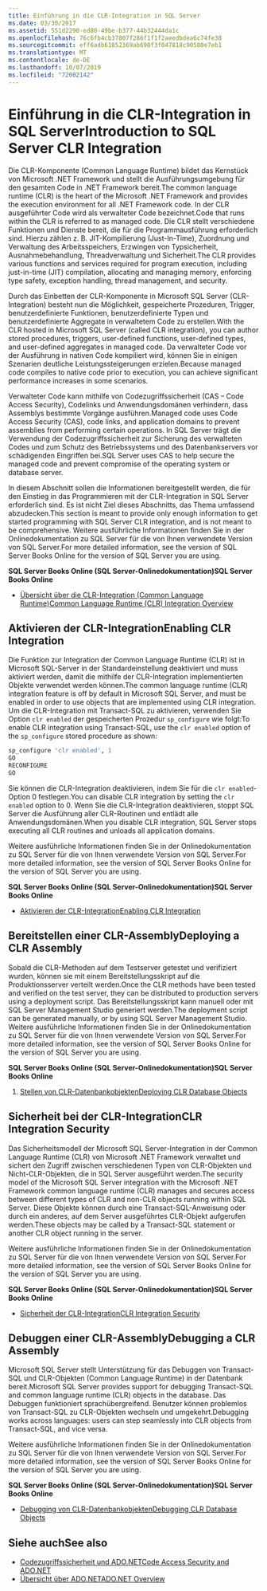 ```yaml
---
title: Einführung in die CLR-Integration in SQL Server
ms.date: 03/30/2017
ms.assetid: 551d2290-ed80-49be-b377-44b32444da1c
ms.openlocfilehash: 76c6fb4cb37807f286f1f1f2aeedbdea6c74fe38
ms.sourcegitcommit: eff6adb61852369ab690f3f047818c90580e7eb1
ms.translationtype: MT
ms.contentlocale: de-DE
ms.lasthandoff: 10/07/2019
ms.locfileid: "72002142"
---
```

# <a name="introduction-to-sql-server-clr-integration"></a><span data-ttu-id="d8b5f-102">Einführung in die CLR-Integration in SQL Server</span><span class="sxs-lookup"><span data-stu-id="d8b5f-102">Introduction to SQL Server CLR Integration</span></span>
<span data-ttu-id="d8b5f-103">Die CLR-Komponente (Common Language Runtime) bildet das Kernstück von Microsoft .NET Framework und stellt die Ausführungsumgebung für den gesamten Code in .NET Framework bereit.</span><span class="sxs-lookup"><span data-stu-id="d8b5f-103">The common language runtime (CLR) is the heart of the Microsoft .NET Framework and provides the execution environment for all .NET Framework code.</span></span> <span data-ttu-id="d8b5f-104">In der CLR ausgeführter Code wird als verwalteter Code bezeichnet.</span><span class="sxs-lookup"><span data-stu-id="d8b5f-104">Code that runs within the CLR is referred to as managed code.</span></span> <span data-ttu-id="d8b5f-105">Die CLR stellt verschiedene Funktionen und Dienste bereit, die für die Programmausführung erforderlich sind. Hierzu zählen z. B. JIT-Kompilierung (Just-In-Time), Zuordnung und Verwaltung des Arbeitsspeichers, Erzwingen von Typsicherheit, Ausnahmebehandlung, Threadverwaltung und Sicherheit.</span><span class="sxs-lookup"><span data-stu-id="d8b5f-105">The CLR provides various functions and services required for program execution, including just-in-time (JIT) compilation, allocating and managing memory, enforcing type safety, exception handling, thread management, and security.</span></span>  
  
 <span data-ttu-id="d8b5f-106">Durch das Einbetten der CLR-Komponente in Microsoft SQL Server (CLR-Integration) besteht nun die Möglichkeit, gespeicherte Prozeduren, Trigger, benutzerdefinierte Funktionen, benutzerdefinierte Typen und benutzerdefinierte Aggregate in verwaltetem Code zu erstellen.</span><span class="sxs-lookup"><span data-stu-id="d8b5f-106">With the CLR hosted in Microsoft SQL Server (called CLR integration), you can author stored procedures, triggers, user-defined functions, user-defined types, and user-defined aggregates in managed code.</span></span> <span data-ttu-id="d8b5f-107">Da verwalteter Code vor der Ausführung in nativen Code kompiliert wird, können Sie in einigen Szenarien deutliche Leistungssteigerungen erzielen.</span><span class="sxs-lookup"><span data-stu-id="d8b5f-107">Because managed code compiles to native code prior to execution, you can achieve significant performance increases in some scenarios.</span></span>  
  
 <span data-ttu-id="d8b5f-108">Verwalteter Code kann mithilfe von Codezugriffssicherheit (CAS – Code Access Security), Codelinks und Anwendungsdomänen verhindern, dass Assemblys bestimmte Vorgänge ausführen.</span><span class="sxs-lookup"><span data-stu-id="d8b5f-108">Managed code uses Code Access Security (CAS), code links, and application domains to prevent assemblies from performing certain operations.</span></span> <span data-ttu-id="d8b5f-109">In SQL Server trägt die Verwendung der Codezugriffssicherheit zur Sicherung des verwalteten Codes und zum Schutz des Betriebssystems und des Datenbankservers vor schädigenden Eingriffen bei.</span><span class="sxs-lookup"><span data-stu-id="d8b5f-109">SQL Server uses CAS to help secure the managed code and prevent compromise of the operating system or database server.</span></span>  
  
 <span data-ttu-id="d8b5f-110">In diesem Abschnitt sollen die Informationen bereitgestellt werden, die für den Einstieg in das Programmieren mit der CLR-Integration in SQL Server erforderlich sind. Es ist nicht Ziel dieses Abschnitts, das Thema umfassend abzudecken.</span><span class="sxs-lookup"><span data-stu-id="d8b5f-110">This section is meant to provide only enough information to get started programming with SQL Server CLR integration, and is not meant to be comprehensive.</span></span> <span data-ttu-id="d8b5f-111">Weitere ausführliche Informationen finden Sie in der Onlinedokumentation zu SQL Server für die von Ihnen verwendete Version von SQL Server.</span><span class="sxs-lookup"><span data-stu-id="d8b5f-111">For more detailed information, see the version of SQL Server Books Online for the version of SQL Server you are using.</span></span>  
  
 <span data-ttu-id="d8b5f-112">**SQL Server Books Online (SQL Server-Onlinedokumentation)**</span><span class="sxs-lookup"><span data-stu-id="d8b5f-112">**SQL Server Books Online**</span></span>  
  
- [<span data-ttu-id="d8b5f-113">Übersicht über die CLR-Integration (Common Language Runtime)</span><span class="sxs-lookup"><span data-stu-id="d8b5f-113">Common Language Runtime (CLR) Integration Overview</span></span>](https://go.microsoft.com/fwlink/?LinkId=115242)  
  
## <a name="enabling-clr-integration"></a><span data-ttu-id="d8b5f-114">Aktivieren der CLR-Integration</span><span class="sxs-lookup"><span data-stu-id="d8b5f-114">Enabling CLR Integration</span></span>  
 <span data-ttu-id="d8b5f-115">Die Funktion zur Integration der Common Language Runtime (CLR) ist in Microsoft SQL-Server in der Standardeinstellung deaktiviert und muss aktiviert werden, damit die mithilfe der CLR-Integration implementierten Objekte verwendet werden können.</span><span class="sxs-lookup"><span data-stu-id="d8b5f-115">The common language runtime (CLR) integration feature is off by default in Microsoft SQL Server, and must be enabled in order to use objects that are implemented using CLR integration.</span></span> <span data-ttu-id="d8b5f-116">Um die CLR-Integration mit Transact-SQL zu aktivieren, verwenden Sie Option `clr enabled` der gespeicherten Prozedur `sp_configure` wie folgt:</span><span class="sxs-lookup"><span data-stu-id="d8b5f-116">To enable CLR integration using Transact-SQL, use the `clr enabled` option of the `sp_configure` stored procedure as shown:</span></span>  
  
```sql  
sp_configure 'clr enabled', 1  
GO  
RECONFIGURE  
GO  
```  
  
 <span data-ttu-id="d8b5f-117">Sie können die CLR-Integration deaktivieren, indem Sie für die `clr enabled`-Option 0 festlegen.</span><span class="sxs-lookup"><span data-stu-id="d8b5f-117">You can disable CLR integration by setting the `clr enabled` option to 0.</span></span> <span data-ttu-id="d8b5f-118">Wenn Sie die CLR-Integration deaktivieren, stoppt SQL Server die Ausführung aller CLR-Routinen und entlädt alle Anwendungsdomänen.</span><span class="sxs-lookup"><span data-stu-id="d8b5f-118">When you disable CLR integration, SQL Server stops executing all CLR routines and unloads all application domains.</span></span>  
  
 <span data-ttu-id="d8b5f-119">Weitere ausführliche Informationen finden Sie in der Onlinedokumentation zu SQL Server für die von Ihnen verwendete Version von SQL Server.</span><span class="sxs-lookup"><span data-stu-id="d8b5f-119">For more detailed information, see the version of SQL Server Books Online for the version of SQL Server you are using.</span></span>  
  
 <span data-ttu-id="d8b5f-120">**SQL Server Books Online (SQL Server-Onlinedokumentation)**</span><span class="sxs-lookup"><span data-stu-id="d8b5f-120">**SQL Server Books Online**</span></span>  
  
- [<span data-ttu-id="d8b5f-121">Aktivieren der CLR-Integration</span><span class="sxs-lookup"><span data-stu-id="d8b5f-121">Enabling CLR Integration</span></span>](https://go.microsoft.com/fwlink/?LinkId=115230)  
  
## <a name="deploying-a-clr-assembly"></a><span data-ttu-id="d8b5f-122">Bereitstellen einer CLR-Assembly</span><span class="sxs-lookup"><span data-stu-id="d8b5f-122">Deploying a CLR Assembly</span></span>  
 <span data-ttu-id="d8b5f-123">Sobald die CLR-Methoden auf dem Testserver getestet und verifiziert wurden, können sie mit einem Bereitstellungsskript auf die Produktionsserver verteilt werden.</span><span class="sxs-lookup"><span data-stu-id="d8b5f-123">Once the CLR methods have been tested and verified on the test server, they can be distributed to production servers using a deployment script.</span></span> <span data-ttu-id="d8b5f-124">Das Bereitstellungsskript kann manuell oder mit SQL Server Management Studio generiert werden.</span><span class="sxs-lookup"><span data-stu-id="d8b5f-124">The deployment script can be generated manually, or by using SQL Server Management Studio.</span></span> <span data-ttu-id="d8b5f-125">Weitere ausführliche Informationen finden Sie in der Onlinedokumentation zu SQL Server für die von Ihnen verwendete Version von SQL Server.</span><span class="sxs-lookup"><span data-stu-id="d8b5f-125">For more detailed information, see the version of SQL Server Books Online for the version of SQL Server you are using.</span></span>  
  
 <span data-ttu-id="d8b5f-126">**SQL Server Books Online (SQL Server-Onlinedokumentation)**</span><span class="sxs-lookup"><span data-stu-id="d8b5f-126">**SQL Server Books Online**</span></span>  
  
1. [<span data-ttu-id="d8b5f-127">Stellen von CLR-Datenbankobjekten</span><span class="sxs-lookup"><span data-stu-id="d8b5f-127">Deploying CLR Database Objects</span></span>](https://go.microsoft.com/fwlink/?LinkId=115232)  
  
## <a name="clr-integration-security"></a><span data-ttu-id="d8b5f-128">Sicherheit bei der CLR-Integration</span><span class="sxs-lookup"><span data-stu-id="d8b5f-128">CLR Integration Security</span></span>  
 <span data-ttu-id="d8b5f-129">Das Sicherheitsmodell der Microsoft SQL Server-Integration in der Common Language Runtime (CLR) von Microsoft .NET Framework verwaltet und sichert den Zugriff zwischen verschiedenen Typen von CLR-Objekten und Nicht-CLR-Objekten, die in SQL Server ausgeführt werden.</span><span class="sxs-lookup"><span data-stu-id="d8b5f-129">The security model of the Microsoft SQL Server integration with the Microsoft .NET Framework common language runtime (CLR) manages and secures access between different types of CLR and non-CLR objects running within SQL Server.</span></span> <span data-ttu-id="d8b5f-130">Diese Objekte können durch eine Transact-SQL-Anweisung oder durch ein anderes, auf dem Server ausgeführtes CLR-Objekt aufgerufen werden.</span><span class="sxs-lookup"><span data-stu-id="d8b5f-130">These objects may be called by a Transact-SQL statement or another CLR object running in the server.</span></span>  
  
 <span data-ttu-id="d8b5f-131">Weitere ausführliche Informationen finden Sie in der Onlinedokumentation zu SQL Server für die von Ihnen verwendete Version von SQL Server.</span><span class="sxs-lookup"><span data-stu-id="d8b5f-131">For more detailed information, see the version of SQL Server Books Online for the version of SQL Server you are using.</span></span>  
  
 <span data-ttu-id="d8b5f-132">**SQL Server Books Online (SQL Server-Onlinedokumentation)**</span><span class="sxs-lookup"><span data-stu-id="d8b5f-132">**SQL Server Books Online**</span></span>  
  
- [<span data-ttu-id="d8b5f-133">Sicherheit der CLR-Integration</span><span class="sxs-lookup"><span data-stu-id="d8b5f-133">CLR Integration Security</span></span>](https://go.microsoft.com/fwlink/?LinkId=115234)  
  
## <a name="debugging-a-clr-assembly"></a><span data-ttu-id="d8b5f-134">Debuggen einer CLR-Assembly</span><span class="sxs-lookup"><span data-stu-id="d8b5f-134">Debugging a CLR Assembly</span></span>  
 <span data-ttu-id="d8b5f-135">Microsoft SQL Server stellt Unterstützung für das Debuggen von Transact-SQL und CLR-Objekten (Common Language Runtime) in der Datenbank bereit.</span><span class="sxs-lookup"><span data-stu-id="d8b5f-135">Microsoft SQL Server provides support for debugging Transact-SQL and common language runtime (CLR) objects in the database.</span></span> <span data-ttu-id="d8b5f-136">Das Debuggen funktioniert sprachübergreifend. Benutzer können problemlos von Transact-SQL zu CLR-Objekten wechseln und umgekehrt.</span><span class="sxs-lookup"><span data-stu-id="d8b5f-136">Debugging works across languages: users can step seamlessly into CLR objects from Transact-SQL, and vice versa.</span></span>  
  
 <span data-ttu-id="d8b5f-137">Weitere ausführliche Informationen finden Sie in der Onlinedokumentation zu SQL Server für die von Ihnen verwendete Version von SQL Server.</span><span class="sxs-lookup"><span data-stu-id="d8b5f-137">For more detailed information, see the version of SQL Server Books Online for the version of SQL Server you are using.</span></span>  
  
 <span data-ttu-id="d8b5f-138">**SQL Server Books Online (SQL Server-Onlinedokumentation)**</span><span class="sxs-lookup"><span data-stu-id="d8b5f-138">**SQL Server Books Online**</span></span>  
  
- [<span data-ttu-id="d8b5f-139">Debugging von CLR-Datenbankobjekten</span><span class="sxs-lookup"><span data-stu-id="d8b5f-139">Debugging CLR Database Objects</span></span>](https://go.microsoft.com/fwlink/?LinkId=115236)  
  
## <a name="see-also"></a><span data-ttu-id="d8b5f-140">Siehe auch</span><span class="sxs-lookup"><span data-stu-id="d8b5f-140">See also</span></span>

- [<span data-ttu-id="d8b5f-141">Codezugriffssicherheit und ADO.NET</span><span class="sxs-lookup"><span data-stu-id="d8b5f-141">Code Access Security and ADO.NET</span></span>](../code-access-security.md)
- [<span data-ttu-id="d8b5f-142">Übersicht über ADO.NET</span><span class="sxs-lookup"><span data-stu-id="d8b5f-142">ADO.NET Overview</span></span>](../ado-net-overview.md)
